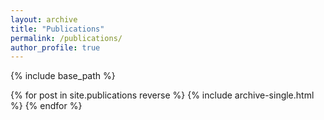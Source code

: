 ```yaml
---
layout: archive
title: "Publications"
permalink: /publications/
author_profile: true
---
```


{% include base_path %}

{% for post in site.publications reverse %}
  {% include archive-single.html %}
{% endfor %}
